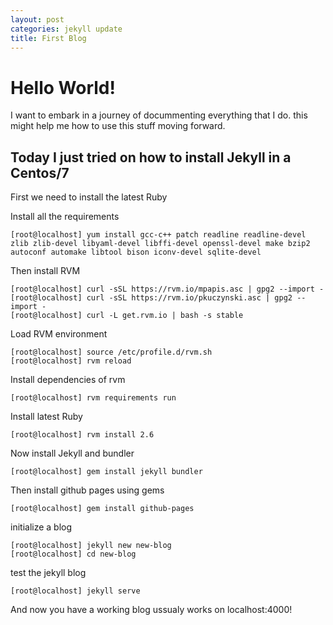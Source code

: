 ```yaml
---
layout: post
categories: jekyll update
title: First Blog
---
```

# Hello World!

I want to embark in a journey of docummenting everything that I do. this might help me how to use this stuff moving forward.

## Today I just tried on how to install Jekyll in a Centos/7

First we need to install the latest Ruby

Install all the requirements

```
[root@localhost] yum install gcc-c++ patch readline readline-devel zlib zlib-devel libyaml-devel libffi-devel openssl-devel make bzip2 autoconf automake libtool bison iconv-devel sqlite-devel
```

Then install RVM
```
[root@localhost] curl -sSL https://rvm.io/mpapis.asc | gpg2 --import -
[root@localhost] curl -sSL https://rvm.io/pkuczynski.asc | gpg2 --import -
[root@localhost] curl -L get.rvm.io | bash -s stable
```

Load RVM environment
```
[root@localhost] source /etc/profile.d/rvm.sh
[root@localhost] rvm reload
```

Install dependencies of rvm
```
[root@localhost] rvm requirements run
```

Install latest Ruby
```
[root@localhost] rvm install 2.6
```

Now install Jekyll and bundler
```
[root@localhost] gem install jekyll bundler
```

Then install github pages using gems
```
[root@localhost] gem install github-pages
```

initialize a blog
```
[root@localhost] jekyll new new-blog
[root@localhost] cd new-blog
```

test the jekyll blog
```
[root@localhost] jekyll serve
```

And now you have a working blog ussualy works on localhost:4000!

